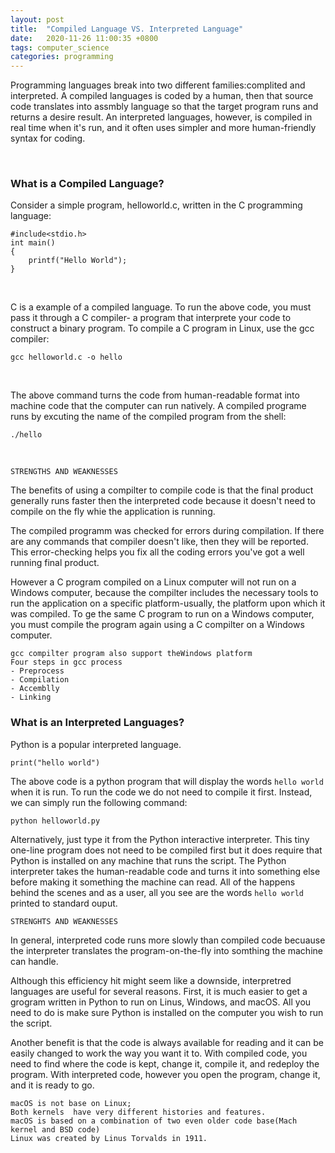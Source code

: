 ```yaml
---
layout: post
title:  "Compiled Language VS. Interpreted Language"
date:   2020-11-26 11:00:35 +0800
tags: computer_science 
categories: programming
---
```


Programming languages break into two different families:complited and interpreted. A compiled languages is coded by a human, then that source code translates into assmbly language so that the target program runs and returns a desire result. An interpreted languages, however, is compiled in real time when it's run, and it often uses simpler and more human-friendly syntax for coding.

<br>

### What is a Compiled Language?
Consider a simple program, helloworld.c, written in the C programming language:
```
#include<stdio.h>
int main()
{
	printf("Hello World");
}
```

<br>

C is a example of a compiled language. To run the above code, you must pass it through a C compiler- a program that interprete your code to construct a binary program. To compile a C program in Linux, use the gcc compiler:


```
gcc helloworld.c -o hello
```
<br>

The above command turns the code from human-readable format into machine code that the computer can run natively. A compiled programe runs by excuting the name of the compiled program from the shell:
```
./hello
```
<br>


`STRENGTHS AND WEAKNESSES`

The benefits of using a compilter to compile code is that the final product generally runs faster then the interpreted code because it doesn't need to compile on the fly whie the application is running.

The compiled programm was checked for errors during compilation. If there are any commands that compiler doesn't like, then they will be reported. This error-checking helps you fix all the coding errors you've got a well running final product.

However a C program compiled on a Linux computer will not run on a Windows computer, because the compilter includes the necessary tools to run the application on a specific platform-usually, the platform upon which it was compiled. To ge the same C program to run on a Windows computer, you must compile the program again using a C compilter on a Windows computer.

```
gcc compilter program also support theWindows platform
Four steps in gcc process
- Preprocess
- Compilation
- Accemblly
- Linking
```

### What is an Interpreted Languages?

Python is a popular interpreted language.

```
print("hello world")
```

The above code is a python program that will display the words `hello world` when it is run. To run the code we do not need to compile it first. Instead, we can simply run the following command:
```
python helloworld.py
```

Alternatively, just type it from the Python interactive interpreter.
This tiny one-line program does not need to be compiled first but it does require that Python is installed on any machine that runs the script. The Python interpreter takes the human-readable code and turns it into something else before making it something the machine can read. All of the happens behind the scenes and as a user, all you see are the words `hello world` printed to standard ouput.

`STRENGHTS AND WEAKNESSES`

In general, interpreted code runs more slowly than compiled code becuause the interpreter translates the program-on-the-fly into somthing the machine can handle.

Although this efficiency hit might seem like a downside, interpretred languages are useful for several reasons. First, it is much easier to get a grogram written in Python to run on Linus, Windows, and macOS. All you need to do is make sure Python is installed on the computer you wish to run the script.

Another benefit is that the code is always available for reading and it can be easily changed to work the way you want it to. With compiled code, you need to find where the code is kept, change it, compile it, and redeploy the program. With interpreted code, however you open the program, change it, and it is ready to go.

```
macOS is not base on Linux;
Both kernels  have very different histories and features.
macOS is based on a combination of two even older code base(Mach kernel and BSD code)
Linux was created by Linus Torvalds in 1911.
```





